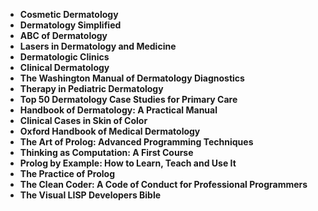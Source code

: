 
 

<ul>
  
 <li><b><a target="_blank" href="https://github.com/manjunath5496/Dermatology-Books/blob/master/der(1).pdf" style="text-decoration:none;">Cosmetic Dermatology</a></b></li>
  
<li><b><a target="_blank" href="https://github.com/manjunath5496/Dermatology-Books/blob/master/der(2).pdf" style="text-decoration:none;">Dermatology Simplified</a></b></li>

<li><b><a target="_blank" href="https://github.com/manjunath5496/Dermatology-Books/blob/master/der(3).pdf" style="text-decoration:none;">ABC of Dermatology</a></b></li>                         
  <li><b><a target="_blank" href="https://github.com/manjunath5496/Dermatology-Books/blob/master/der(4).rar" style="text-decoration:none;">Lasers in Dermatology and Medicine</a></b></li>
  
   <li><b><a target="_blank" href="https://github.com/manjunath5496/Dermatology-Books/blob/master/der(5).pdf" style="text-decoration:none;">Dermatologic Clinics</a></b></li>  
   
 <li><b><a target="_blank" href="https://github.com/manjunath5496/Dermatology-Books/blob/master/der(6).pdf" style="text-decoration:none;">Clinical Dermatology</a></b></li>
  
<li><b><a target="_blank" href="https://github.com/manjunath5496/Dermatology-Books/blob/master/der(7).pdf" style="text-decoration:none;"> The Washington Manual of Dermatology Diagnostics</a></b></li>

 <li><b><a target="_blank" href="https://github.com/manjunath5496/Dermatology-Books/blob/master/der(8).pdf" style="text-decoration:none;">Therapy in Pediatric Dermatology</a></b></li>
  
<li><b><a target="_blank" href="https://github.com/manjunath5496/Dermatology-Books/blob/master/der(9).pdf" style="text-decoration:none;">Top 50 Dermatology Case Studies for Primary Care</a></b></li>

<li><b><a target="_blank" href="https://github.com/manjunath5496/Dermatology-Books/blob/master/der(10).pdf" style="text-decoration:none;">Handbook of Dermatology: A Practical Manual</a></b></li>                         
  <li><b><a target="_blank" href="https://github.com/manjunath5496/Dermatology-Books/blob/master/der(11).pdf" style="text-decoration:none;">Clinical Cases in Skin of Color</a></b></li>
  
   <li><b><a target="_blank" href="https://github.com/manjunath5496/Dermatology-Books/blob/master/der(12).pdf" style="text-decoration:none;">Oxford Handbook of Medical Dermatology</a></b></li>  
   

<li><b><a target="_blank" href="https://github.com/manjunath5496/Dermatology-Books/blob/master/der(13).pdf" style="text-decoration:none;">The Art of Prolog: Advanced Programming Techniques</a></b></li>

<li><b><a target="_blank" href="https://github.com/manjunath5496/Dermatology-Books/blob/master/der(14).pdf" style="text-decoration:none;">Thinking as Computation: A First Course</a></b></li>                         
  <li><b><a target="_blank" href="https://github.com/manjunath5496/Dermatology-Books/blob/master/der(15).pdf" style="text-decoration:none;">Prolog by Example: How to Learn, Teach and Use It</a></b></li>
  
   <li><b><a target="_blank" href="https://github.com/manjunath5496/Dermatology-Books/blob/master/der(16).pdf" style="text-decoration:none;">The Practice of Prolog</a></b></li>  
   
  <li><b><a target="_blank" href="https://github.com/manjunath5496/Dermatology-Books/blob/master/der(17).pdf" style="text-decoration:none;">The Clean Coder: A Code of Conduct for Professional Programmers</a></b></li>
  
   <li><b><a target="_blank" href="https://github.com/manjunath5496/Dermatology-Books/blob/master/der(18).pdf" style="text-decoration:none;">The Visual LISP Developers Bible</a></b></li>  






     
 </ul>
